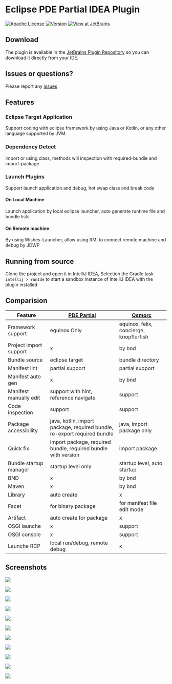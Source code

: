 # Eclipse PDE Partial IDEA Plugin

[![Apache License](https://img.shields.io/badge/license-Apache%20License%202.0-blue.svg)](http://www.apache.org/licenses/LICENSE-2.0)
[![Version](https://img.shields.io/jetbrains/plugin/v/16761-eclipse-pde-partial.svg)](https://plugins.jetbrains.com/plugin/16761-eclipse-pde-partial)
[![View at JetBrains](https://img.shields.io/jetbrains/plugin/d/16761-eclipse-pde-partial.svg)](https://plugins.jetbrains.com/plugin/16761-eclipse-pde-partial)

## Download

The plugin is available in
the [JetBrains Plugin Repository](https://plugins.jetbrains.com/plugin/16761-eclipse-pde-partial) so you can download it
directly from your IDE.

## Issues or questions?

Please report any [issues](https://github.com/JaneWardSandy/eclipse-pde-partial-idea/issues)

## Features

### Eclipse Target Application

Support coding with eclipse framework by using Java or Kotlin, or any other language supported by JVM.

### Dependency Detect

Import or using class, methods will inspection with required-bundle and import-package

### Launch Plugins

Support launch application and debug, hot swap class and break code

#### On Local Machine

Launch application by local eclipse launcher, auto generate runtime file and bundle lists

#### On Remote machine

By using Wishes-Launcher, allow using RMI to connect remote machine and debug by JDWP

## Running from source

Clone the project and open it in IntelliJ IDEA, Selection the Gradle task `intellij > runIde` to start a sandbox
instance of IntelliJ IDEA with the plugin installed

## Comparision

Feature | [PDE Partial]((https://plugins.jetbrains.com/plugin/16761-eclipse-pde-partial)) | [Osmorc](https://plugins.jetbrains.com/plugin/1816-osgi)
------- | ----------- | --------
Framework support | equinox Only | equinox, felix, concierge, knopflerfish
Project import support | x | by bnd
Bundle source | eclipse target | bundle directory
Manifest lint | partial support | partial support
Manifest auto gen | x | by bnd
Manifest manually edit | support with hint, reference navigate | support
Code inspection | support | support
Package accessibility | java, kotlin, import package, required bundle, re-export required bundle | java, import package only
Quick fix | import package, required bundle, required bundle with version | import package
Bundle startup manager | startup level only | startup level, auto startup
BND | x | by bnd
Maven | x | by bnd
Library | auto create | x
Facet | for binary package | for manifest file edit mode
Artifact | auto create for package | x
OSGI launche | x | support
OSGI console | x | support
Launche RCP | local run/debug, remote debug | x

## Screenshots

![](https://plugins.jetbrains.com/files/16761/screenshot_c27a5613-963b-458d-ac19-47dd0823aa98)

![](https://plugins.jetbrains.com/files/16761/screenshot_2e8a5389-cfbf-4ad9-bd8b-f34099455c7c)

![](https://plugins.jetbrains.com/files/16761/screenshot_fa12809c-6e92-432e-8bb6-64f77ca75a05)

![](https://plugins.jetbrains.com/files/16761/screenshot_8e905ded-1a8f-41dd-8a0d-a2c9f403e0bf)

![](https://plugins.jetbrains.com/files/16761/screenshot_f84cda89-7af8-4556-898f-98e878d7cb6c)

![](https://plugins.jetbrains.com/files/16761/screenshot_7b53b865-e7ae-4cea-947d-b26ed68a58bb)

![](https://plugins.jetbrains.com/files/16761/screenshot_e3a049ba-e712-4731-947d-f17351421a59)

![](https://plugins.jetbrains.com/files/16761/screenshot_5ced688f-a4ae-4cce-a2d3-9d06928f5c3f)

![](https://plugins.jetbrains.com/files/16761/screenshot_0f27f96f-5756-4a91-9dcf-f51a8a7b2d22)

![](https://plugins.jetbrains.com/files/16761/screenshot_7854ef7f-7da5-4985-84a1-51f438021f76)

![](https://plugins.jetbrains.com/files/16761/screenshot_5d0767e3-86a0-4f5d-905e-3230fc33d7ce)
